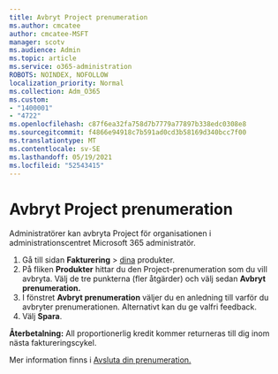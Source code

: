 ```yaml
---
title: Avbryt Project prenumeration
ms.author: cmcatee
author: cmcatee-MSFT
manager: scotv
ms.audience: Admin
ms.topic: article
ms.service: o365-administration
ROBOTS: NOINDEX, NOFOLLOW
localization_priority: Normal
ms.collection: Adm_O365
ms.custom:
- "1400001"
- "4722"
ms.openlocfilehash: c87f6ea32fa758d7b7779a77897b338edc0308e8
ms.sourcegitcommit: f4866e94918c7b591ad0cd3b58169d340bcc7f00
ms.translationtype: MT
ms.contentlocale: sv-SE
ms.lasthandoff: 05/19/2021
ms.locfileid: "52543415"
---
```

# <a name="cancel-project-subscription"></a>Avbryt Project prenumeration

Administratörer kan avbryta Project för organisationen i administrationscentret Microsoft 365 administratör.

1. Gå till sidan **Fakturering** \> [dina](https://go.microsoft.com/fwlink/p/?linkid=842054) produkter.
2. På fliken **Produkter** hittar du den Project-prenumeration som du vill avbryta. Välj de tre punkterna (fler åtgärder) och välj sedan **Avbryt prenumeration.**
3. I fönstret **Avbryt prenumeration** väljer du en anledning till varför du avbryter prenumerationen. Alternativt kan du ge valfri feedback.
4. Välj **Spara**.

**Återbetalning:** All proportionerlig kredit kommer returneras till dig inom nästa faktureringscykel.

Mer information finns i [Avsluta din prenumeration.](/microsoft-365/commerce/subscriptions/cancel-your-subscription)